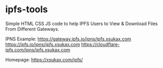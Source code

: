 # ipfs-tools
Simple HTML CSS JS code to help IPFS Users to View &amp; Download Files From Different Gateways.

IPNS Example:
https://gateway.ipfs.io/ipns/ipfs.xsukax.com
https://ipfs.io/ipns/ipfs.xsukax.com
https://cloudflare-ipfs.com/ipns/ipfs.xsukax.com

Homepage: https://xsukax.com/ipfs/
